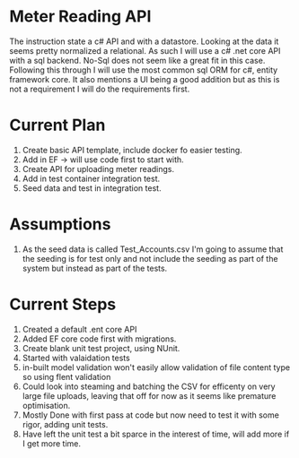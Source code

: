 # Meter Reading API

The instruction state a c# API and with a datastore.
Looking at the data it seems pretty normalized a relational.
As such I will use a c# .net core API with a sql backend. No-Sql does not seem like a great fit in this case.
Following this through I will use the most common sql ORM for c#, entity framework core.
It also mentions a UI being a good addition but as this is not a requirement I will do the requirements first.

# Current Plan

1. Create basic API template, include docker fo easier testing.
1. Add in EF -> will use code first to start with.
1. Create API for uploading meter readings.
1. Add in test container integration test.
1. Seed data and test in integration test.

# Assumptions

1. As the seed data is called Test_Accounts.csv I'm going to assume that the seeding is for test only and not include the seeding as part of the system but instead as part of the tests.


# Current Steps

1. Created a default .ent core API
1. Added EF core code first with migrations.
1. Create blank unit test project, using NUnit.
1. Started with valaidation tests
1. in-built model validation won't easily allow validation of file content type so using flent validation
1. Could look into steaming and batching the CSV for efficenty on very large file uploads, leaving that off for now as it seems like premature optimisation.
1. Mostly Done with first pass at code but now need to test it with some rigor, adding unit tests. 
1. Have left the unit test a bit sparce in the interest of time, will add more if I get more time.